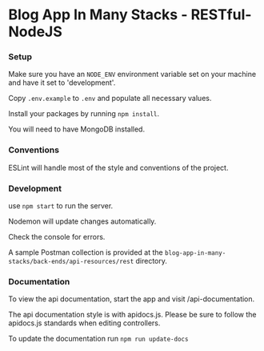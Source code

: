 # Blog App In Many Stacks - RESTful-NodeJS

### Setup

Make sure you have an `NODE_ENV` environment variable set on your machine and have it set to 'development'.

Copy `.env.example` to `.env` and populate all necessary values.

Install your packages by running `npm install`.

You will need to have MongoDB installed.

### Conventions
ESLint will handle most of the style and conventions of the project.

### Development

use `npm start` to run the server.

Nodemon will update changes automatically.

Check the console for errors.

A sample Postman collection is provided at the `blog-app-in-many-stacks/back-ends/api-resources/rest` directory.

### Documentation

To view the api documentation, start the app and visit /api-documentation.

The api documentation style is with apidocs.js. Please be sure to follow the apidocs.js standards when editing controllers.

To update the documentation run `npm run update-docs`
